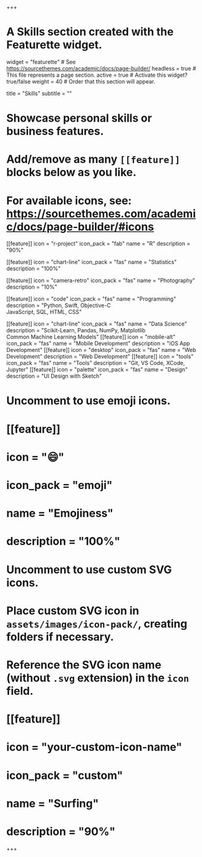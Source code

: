 +++
# A Skills section created with the Featurette widget.
widget = "featurette"  # See https://sourcethemes.com/academic/docs/page-builder/
headless = true  # This file represents a page section.
active = true  # Activate this widget? true/false
weight = 40  # Order that this section will appear.

title = "Skills"
subtitle = ""

# Showcase personal skills or business features.
# 
# Add/remove as many `[[feature]]` blocks below as you like.
# 
# For available icons, see: https://sourcethemes.com/academic/docs/page-builder/#icons

[[feature]]
  icon = "r-project"
  icon_pack = "fab"
  name = "R"
  description = "90%"
  
[[feature]]
  icon = "chart-line"
  icon_pack = "fas"
  name = "Statistics"
  description = "100%"  
  
[[feature]]
  icon = "camera-retro"
  icon_pack = "fas"
  name = "Photography"
  description = "10%"

[[feature]]
  icon = "code"
  icon_pack = "fas"
  name = "Programming"
  description = "Python, Swift, Objective-C<br>JavaScript, SQL, HTML, CSS"
  
[[feature]]
  icon = "chart-line"
  icon_pack = "fas"
  name = "Data Science"
  description = "Scikit-Learn, Pandas, NumPy, Matplotlib<br>Common Machine Learning Models"
[[feature]]
  icon = "mobile-alt"
  icon_pack = "fas"
  name = "Mobile Development"
  description = "iOS App Development"
[[feature]]
  icon = "desktop"
  icon_pack = "fas"
  name = "Web Development"
  description = "Web Development"
[[feature]]
  icon = "tools"
  icon_pack = "fas"
  name = "Tools"
  description = "Git, VS Code, XCode, Jupyter"
[[feature]]
  icon = "palette"
  icon_pack = "fas"
  name = "Design"
  description = "UI Design with Sketch"

# Uncomment to use emoji icons.
# [[feature]]
#  icon = ":smile:"
#  icon_pack = "emoji"
#  name = "Emojiness"
#  description = "100%"  

# Uncomment to use custom SVG icons.
# Place custom SVG icon in `assets/images/icon-pack/`, creating folders if necessary.
# Reference the SVG icon name (without `.svg` extension) in the `icon` field.
# [[feature]]
#  icon = "your-custom-icon-name"
#  icon_pack = "custom"
#  name = "Surfing"
#  description = "90%"

+++
